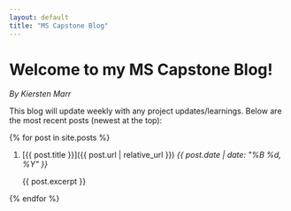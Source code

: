 ```yaml
---
layout: default
title: "MS Capstone Blog"
---
```


# Welcome to my MS Capstone Blog!
_By Kiersten Marr_

This blog will update weekly with any project updates/learnings. Below are the most recent posts (newest at the top):

{% for post in site.posts %}
1. [{{ post.title }}]({{ post.url | relative_url }})
   *{{ post.date | date: "%B %d, %Y" }}*

   {{ post.excerpt }}

{% endfor %}

